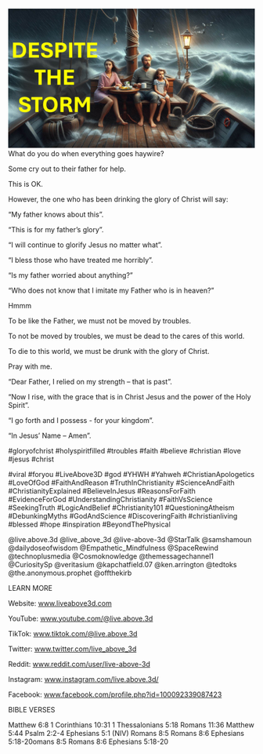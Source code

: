 ![Video cover image](./cover.jpg)
What do you do when everything goes haywire?

Some cry out to their father for help.

This is OK.

However, the one who has been drinking the glory of Christ will say:

“My father knows about this”.

“This is for my father’s glory”.

“I will continue to glorify Jesus no matter what”.

“I bless those who have treated me horribly”.

“Is my father worried about anything?”

“Who does not know that I imitate my Father who is in heaven?”

Hmmm

To be like the Father, we must not be moved by troubles.

To not be moved by troubles, we must be dead to the cares of this world.

To die to this world, we must be drunk with the glory of Christ.

Pray with me.

“Dear Father, I relied on my strength – that is past”.

“Now I rise, with the grace that is in Christ Jesus and the power of the Holy Spirit”.

“I go forth and I possess - for your kingdom”.

“In Jesus’ Name – Amen”.


#gloryofchrist #holyspiritfilled #troubles #faith #believe #christian #love #jesus #christ 

#viral #foryou #LiveAbove3D #god #YHWH #Yahweh #ChristianApologetics #LoveOfGod #FaithAndReason #TruthInChristianity #ScienceAndFaith #ChristianityExplained #BelieveInJesus #ReasonsForFaith #EvidenceForGod #UnderstandingChristianity #FaithVsScience #SeekingTruth #LogicAndBelief #Christianity101 #QuestioningAtheism #DebunkingMyths #GodAndScience #DiscoveringFaith #christianliving #blessed #hope #inspiration #BeyondThePhysical

@live.above.3d @live_above_3d @live-above-3d @StarTalk @samshamoun @dailydoseofwisdom @Empathetic_Mindfulness @SpaceRewind @technoplusmedia @Cosmoknowledge @themessagechannel1 @CuriositySp @veritasium @kapchatfield.07 @ken.arrington @tedtoks @the.anonymous.prophet @offthekirb 


LEARN MORE

Website: www.liveabove3d.com

YouTube: www.youtube.com/@live.above.3d

TikTok: www.tiktok.com/@live.above.3d

Twitter: www.twitter.com/live_above_3d

Reddit: www.reddit.com/user/live-above-3d

Instagram: www.instagram.com/live.above.3d/

Facebook: www.facebook.com/profile.php?id=100092339087423


BIBLE VERSES

Matthew 6:8
1 Corinthians 10:31
1 Thessalonians 5:18
Romans 11:36
Matthew 5:44
Psalm 2:2-4
Ephesians 5:1 (NIV)
Romans 8:5
Romans 8:6
Ephesians 5:18-20omans 8:5
Romans 8:6
Ephesians 5:18-20